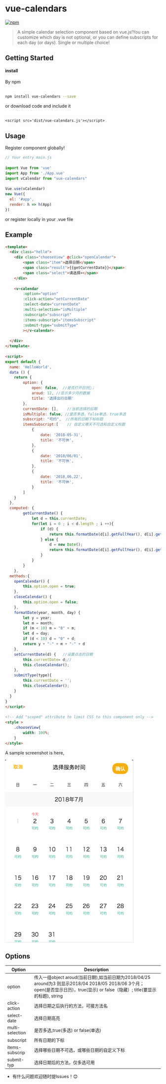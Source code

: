 # vue-calendars

[![npm](https://img.shields.io/npm/v/vue-calendars.svg?maxAge=2592000?style=flat-square)]()
<!-- [![npm](https://img.shields.io/npm/dt/vue-fullcalendar.svg?maxAge=2592000?style=flat-square)]() -->

> A simple calendar selection component based on vue.js!You can customize which day is not optional, or you can define subscripts for each day (or days). Single or multiple choice!

## Getting Started


#### install

By npm

``` bash

npm install vue-calendars --save

```

or download code and include it

``` shell

<script src='dist/vue-calendars.js'></script>

```

## Usage

Register component globally!

``` javascript
// Your entry main.js

import Vue from 'vue'
import App from './App.vue'
import vCalendar from "vue-calendars"

Vue.use(vCalendar)
new Vue({
  el: '#app',
  render: h => h(App)
})

```
or register locally in your .vue file

## Example

``` html
<template>
  <div class="hello">
    <div class="chooseView" @click="openCalendar">
        <span class="item">选择日期</span>
        <span class="result">{{getCurrentDate}}</span>
        <span class="select">请选择></span>
    </div>
    
    <v-calendar 
        :option="option" 
        :click-action="setCurrentDate" 
        :select-date="currentDate"
        :multi-selection="isMultiple"
        :subscript="subscript"
        :items-subscript="itemsSubscript"
        :submit-type="submitType"
        ></v-calendar>
    
  </div>
</template>

<script>
export default {
  name: 'HelloWorld',
  data () {
    return {
        option: {
            open: false,  //是否打开日历📅；
            aroud: 12, //显示多少月的数据
            title: '选择出行日期'
        },
        currentDate: [],    //当前选择的日期
        isMultiple: false, //是否多选，false单选、true多选
        subscript: "可约",  //所有的日期下标标题
        itemsSubscript:[    // 自定义哪天不可选和自定义标题
            {
                date: '2018-05-31',
                title: '不可休',
            },
            {
                date: '2018/06/01',
                title: '不可休',
            },
            {
                date: '2018,06,22',
                title: '不可休',
            }
        ]
    }
  },
  computed: {
        getCurrentDate() {
            let d = this.currentDate;
            for(let i = 0 ; i < d.length ; i ++){
                if (d) {
                    return this.formatDate(d[i].getFullYear(), d[i].getMonth() + 1, d[i].getDate());
                } else {
                    d = new Date();
                    return this.formatDate(d[i].getFullYear(), d[i].getMonth() + 1, d[i].getDate());
                }
            }
        }
    },
  methods:{
    openCalendar() {
        this.option.open = true;
    },
    closeCalendar() {
        this.option.open = false;
    },
    formatDate(year, month, day) {
        let y = year;
        let m = month;
        if (m < 10) m = "0" + m;
        let d = day;
        if (d < 10) d = "0" + d;
        return y + "-" + m + "-" + d
    },
    setCurrentDate(d) {   //设置点击的日期
        this.currentDate= d;//
        this.closeCalendar();
    },
    submitType(type){
        this.currentDate = '';
        this.closeCalendar();
    }
  }
}
</script>

<!-- Add "scoped" attribute to limit CSS to this component only -->
<style >
	.chooseView{
        width: 100%;
    }
</style>
```

A sample screenshot is here, 

![vue-calendars example](./src/assets/example1.png)

## Options

Option  | Description
---|---
option | 传入一组object aroud(当前日期),如当前日期为2018/04/25 around为3 则显示2018/04 2018/05 2018/06 3个月；open(是否显示日历)，true(显示) or false（隐藏）; title(要显示的标题), string
click-action | 选择日期之后执行的方法，可接方法名
select-date | 选择日期高亮
multi-selection | 是否多选,true(多选) or false(单选)
subscript | 所有日期的下标
items-subscrip | 选择哪些日期不可选，或哪些日期的自定义下标
submit-typ | 选择日期后的方法，仅多选可用

* 有什么问题欢迎随时提Issues！😊
